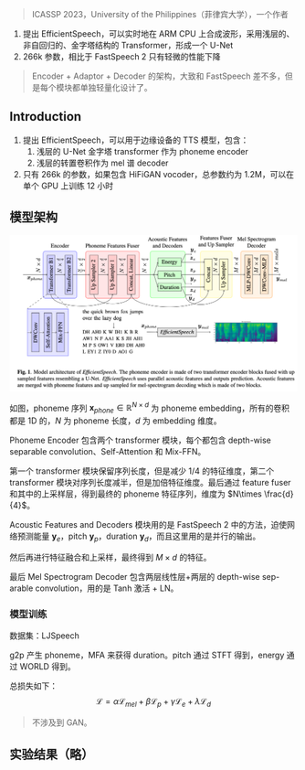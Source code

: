 > ICASSP 2023，University of the Philippines（菲律宾大学），一个作者

1. 提出 EfficientSpeech，可以实时地在 ARM CPU 上合成波形，采用浅层的、非自回归的、金字塔结构的 Transformer，形成一个 U-Net
2. 266k 参数，相比于 FastSpeech 2 只有轻微的性能下降

> Encoder + Adaptor + Decoder 的架构，大致和 FastSpeech 差不多，但是每个模块都单独轻量化设计了。

## Introduction

1. 提出 EfficientSpeech，可以用于边缘设备的 TTS 模型，包含：
	1. 浅层的 U-Net 金字塔 transformer 作为 phoneme encoder
	2. 浅层的转置卷积作为 mel 谱 decoder
2. 只有 266k 的参数，如果包含 HiFiGAN vocoder，总参数约为 1.2M，可以在单个 GPU 上训练 12 小时

## 模型架构

![](image/Pasted%20image%2020240106102258.png)

如图，phoneme 序列 $\boldsymbol{x}_{phone}\in\mathbb{R}^{N\times d}$ 为 phoneme embedding，所有的卷积都是 1D 的，$N$ 为 phoneme 长度，$d$ 为 embedding 维度。

Phoneme Encoder 包含两个 transformer 模块，每个都包含 depth-wise separable convolution、Self-Attention 和 Mix-FFN。

第一个 transformer 模块保留序列长度，但是减少 1/4 的特征维度，第二个 transformer 模块对序列长度减半，但是加倍特征维度。最后通过 feature fuser 和其中的上采样层，得到最终的 phoneme 特征序列，维度为 $N\times \frac{d}{4}$。

Acoustic Features and Decoders 模块用的是 FastSpeech 2 中的方法，迫使网络预测能量 $\boldsymbol{y}_e$，pitch $\boldsymbol{y}_p$，duration $\boldsymbol{y}_d$，而且这里用的是并行的输出。

然后再进行特征融合和上采样，最终得到 $M\times d$ 的特征。

最后 Mel Spectrogram Decoder 包含两层线性层+两层的 depth-wise sep-arable convolution，用的是 Tanh 激活 + LN。

### 模型训练

数据集：LJSpeech

g2p 产生 phoneme，MFA 来获得 duration。pitch 通过 STFT 得到，energy 通过 WORLD 得到。

总损失如下：
$$\mathcal{L}=\alpha\mathcal{L}_{mel}+\beta\mathcal{L}_p+\gamma\mathcal{L}_e+\lambda\mathcal{L}_d$$

> 不涉及到 GAN。

## 实验结果（略）